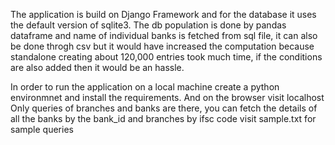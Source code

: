 The application is build on Django Framework and for the database it uses the default version of sqlite3.
The db population is done by pandas dataframe and name of individual banks is fetched from sql file, it can also be done throgh csv but it would have 
increased the computation because standalone creating about 120,000 entries took much time, if the conditions are also added then it would be an
hassle.

In order to run the application on a local machine create a python environmnet and install the requirements. And on the browser visit localhost
Only queries of branches and banks are there, you can fetch the details of all the banks by the bank_id and branches by ifsc code visit sample.txt for sample queries

